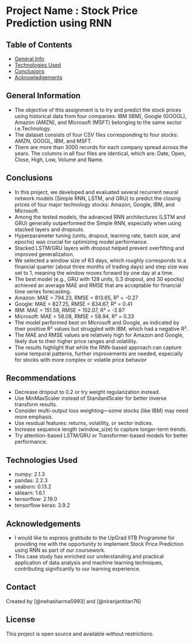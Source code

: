 # Project Name : Stock Price Prediction using RNN

## Table of Contents
* [General Info](#general-information)
* [Technologies Used](#technologies-used)
* [Conclusions](#conclusions)
* [Acknowledgements](#acknowledgements)
  

## General Information
- The objective of this assignment is to try and predict the stock prices using historical data from four companies: IBM (IBM), Google (GOOGL), Amazon (AMZN), and Microsoft (MSFT) belonging to the same sector i.e.Technology.
- The dataset consists of four CSV files corresponding to four stocks: AMZN, GOOGL, IBM, and MSFT.
- There are more than 3000 records for each company spread across the years. The columns in all four files are identical, which are: Date, Open, Close, High, Low, Volume and Name. 
  

## Conclusions
- In this project, we developed and evaluated several recurrent neural network models (Simple RNN, LSTM, and GRU) to predict the closing prices of four major technology stocks: Amazon, Google, IBM, and Microsoft.
- Among the tested models, the advanced RNN architectures (LSTM and GRU) generally outperformed the Simple RNN, especially when using stacked layers and dropouts.
- Hyperparameter tuning (units, dropout, learning rate, batch size, and epochs) was crucial for optimizing model performance.
- Stacked LSTM/GRU layers with dropout helped prevent overfitting and improved generalization.
- We selected a window size of 63 days, which roughly corresponds to a financial quarter (about three months of trading days) and step size was set to 1, meaning the window moves forward by one day at a time.
- The best model (e.g., GRU with 128 units, 0.3 dropout, and 30 epochs) achieved an average MAE and RMSE that are acceptable for financial time series forecasting.
- Amazon: MAE = 794.23, RMSE = 813.65, R² = -0.27
- Google: MAE = 827.25, RMSE = 834.67, R² = 0.41
- IBM: MAE = 151.58, RMSE = 152.07, R² = -2.87
- Microsoft: MAE = 58.08, RMSE = 58.94, R² = 0.33
- The model performed best on Microsoft and Google, as indicated by their positive R² values but struggled with IBM, which had a negative R².
- The MAE and RMSE values are relatively high for Amazon and Google, likely due to their higher price ranges and volatility.
- The results highlight that while the RNN-based approach can capture some temporal patterns, further improvements are needed, especially for stocks with more complex or volatile price behavior


## Recommendations
- Decrease dropout to 0.2 or try weight regularization instead. 
- Use MinMaxScaler instead of StandardScaler for better inverse transform results. 
- Consider multi-output loss weighting—some stocks (like IBM) may need more emphasis. 
- Use residual features: returns, volatility, or sector indices. 
- Increase sequence length (window_size) to capture longer-term trends. 
- Try attention-based LSTM/GRU or Transformer-based models for better performance.


## Technologies Used
- numpy: 2.1.3
- pandas: 2.2.3
- seaborn: 0.13.2
- sklearn: 1.6.1
- tensorflow: 2.19.0
- tensorflow keras: 3.9.2


## Acknowledgements
- I would like to express gratitude to the UpGrad IITB Programme for providing me with the opportunity to implement Stock Price Prediction using RNN as part of our coursework. 
- This case study has enriched our understanding and practical application of data analysis and machine learning techniques, contributing significantly to our learning experience.


## Contact
Created by [@nehasharma5993] and [@niranjantitan76]


## License
This project is open source and available without restrictions.

